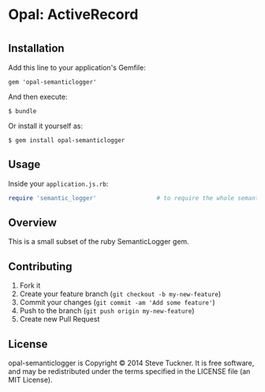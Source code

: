 # Opal: ActiveRecord
#

## Installation

Add this line to your application's Gemfile:

    gem 'opal-semanticlogger'

And then execute:

    $ bundle

Or install it yourself as:

    $ gem install opal-semanticlogger


## Usage

Inside your `application.js.rb`:

```ruby
require 'semantic_logger'                 # to require the whole semantic_logger
```

## Overview

This is a small subset of the ruby SemanticLogger gem.

## Contributing

1. Fork it
2. Create your feature branch (`git checkout -b my-new-feature`)
3. Commit your changes (`git commit -am 'Add some feature'`)
4. Push to the branch (`git push origin my-new-feature`)
5. Create new Pull Request

## License

opal-semanticlogger is Copyright © 2014 Steve Tuckner. It is free software, and may be redistributed under the terms specified in the LICENSE file (an MIT License).
